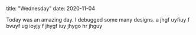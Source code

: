 title: "Wednesday"
date: 2020-11-04

Today was an amazing day. I debugged some many designs.
a jhgf  uyfiuy f
bvuyf ug ioyjy f
jhygf iuy
jhygo hr jhguy 


